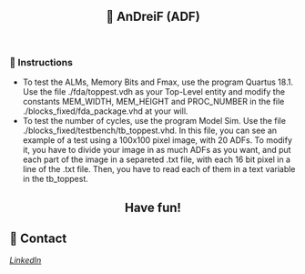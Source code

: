 
<h2 align="center"> 
	🚀 AnDreiF (ADF)
</h2>
<br>

### :rocket: Instructions
- To test the ALMs, Memory Bits and Fmax, use the program Quartus 18.1. 
Use the file ./fda/toppest.vdh as your Top-Level entity and modify the constants MEM_WIDTH, MEM_HEIGHT and PROC_NUMBER in the file ./blocks_fixed/fda_package.vhd at your will.
- To test the number of cycles, use the program Model Sim. 
Use the file ./blocks_fixed/testbench/tb_toppest.vhd. In this file, you can see an example of a test using a 100x100 pixel image, with 20 ADFs. To modify it, you have to divide your image in as much ADFs as you want, and put each part of the image in a separeted .txt file, with each 16 bit pixel in a line of the .txt file. Then, you have to read each of them in a text variable in the tb_toppest. 


<h2 align="center">Have fun!</h2>


💬 Contact
------------------
[*LinkedIn*](https://www.linkedin.com/in/andreifrosa)
